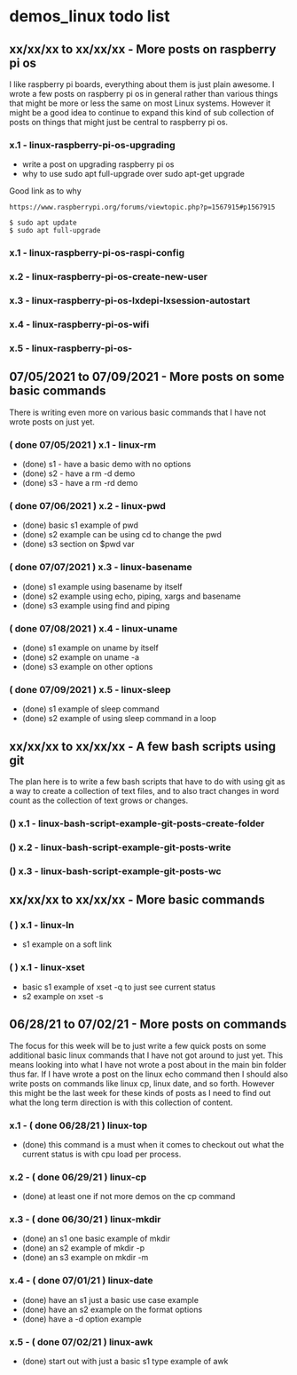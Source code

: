 # demos_linux todo list


## xx/xx/xx to xx/xx/xx - More posts on raspberry pi os

I like raspberry pi boards, everything about them is just plain awesome. I wrote a few posts on raspberry pi os in general rather than various things that might be more or less the same on most Linux systems. However it might be a good idea to continue to expand this kind of sub collection of posts on things that might just be central to raspberry pi os.

### x.1 - linux-raspberry-pi-os-upgrading
* write a post on upgrading raspberry pi os
* why to use sudo apt full-upgrade over sudo apt-get upgrade

Good link as to why

```
https://www.raspberrypi.org/forums/viewtopic.php?p=1567915#p1567915 
```

```
$ sudo apt update
$ sudo apt full-upgrade
```


### x.1 - linux-raspberry-pi-os-raspi-config

### x.2 - linux-raspberry-pi-os-create-new-user

### x.3 - linux-raspberry-pi-os-lxdepi-lxsession-autostart

### x.4 - linux-raspberry-pi-os-wifi

### x.5 - linux-raspberry-pi-os-





## 07/05/2021 to 07/09/2021 - More posts on some basic commands

There is writing even more on various basic commands that I have not wrote posts on just yet.

### ( done 07/05/2021 ) x.1 - linux-rm
* (done) s1 - have a basic demo with no options
* (done) s2 - have a rm -d demo
* (done) s3 - have a rm -rd demo

### ( done 07/06/2021 ) x.2 - linux-pwd
* (done) basic s1 example of pwd
* (done) s2 example can be using cd to change the pwd
* (done) s3 section on $pwd var

### ( done 07/07/2021 ) x.3 - linux-basename
* (done) s1 example using basename by itself
* (done) s2 example using echo, piping, xargs and basename
* (done) s3 example using find and piping

### ( done 07/08/2021 ) x.4 - linux-uname
* (done) s1 example on uname by itself
* (done) s2 example on uname -a
* (done) s3 example on other options

### ( done 07/09/2021 ) x.5 - linux-sleep
* (done) s1 example of sleep command
* (done) s2 example of using sleep command in a loop





## xx/xx/xx to xx/xx/xx - A few bash scripts using git

The plan here is to write a few bash scripts that have to do with using git as a way to create a collection of text files, and to also tract changes in word count as the collection of text grows or changes.

### () x.1 - linux-bash-script-example-git-posts-create-folder

### () x.2 - linux-bash-script-example-git-posts-write

### () x.3 - linux-bash-script-example-git-posts-wc





## xx/xx/xx to xx/xx/xx - More basic commands

### (  ) x.1 - linux-ln
* s1 example on a soft link

### (  ) x.1 - linux-xset
* basic s1 example of xset -q to just see current status
* s2 example on xset -s




## 06/28/21 to 07/02/21 - More posts on commands

The focus for this week will be to just write a few quick posts on some additional basic linux commands that I have not got around to just yet. This means looking into what I have not wrote a post about in the main bin folder thus far. If I have wrote a post on the linux echo command then I should also write posts on commands like linux cp, linux date, and so forth. However this might be the last week for these kinds of posts as I need to find out what the long term direction is with this collection of content.

### x.1 - ( done 06/28/21 ) linux-top
* (done) this command is a must when it comes to checkout out what the current status is with cpu load per process.

### x.2 - ( done 06/29/21 ) linux-cp
* (done) at least one if not more demos on the cp command

### x.3 - ( done 06/30/21 ) linux-mkdir
* (done) an s1 one basic example of mkdir
* (done) an s2 example of mkdir -p
* (done) an s3 example on mkdir -m

### x.4 - ( done 07/01/21 ) linux-date
* (done) have an s1 just a basic use case example
* (done) have an s2 example on the format options
* (done) have a -d option example

### x.5 - ( done 07/02/21 ) linux-awk
* (done) start out with just a basic s1 type example of awk

